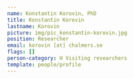 ```yaml
---
name: Konstantin Korovin, PhD
title: Konstantin Korovin
lastname: Korovin
picture: img/pic_konstantin-korovin.jpg
position: Researcher
email: korovin [at] chalmers.se
flags: []
person-category: H Visiting researchers
template: people/profile
---
```

